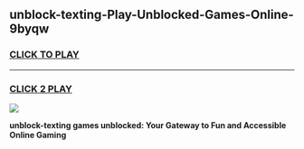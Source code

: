 
## unblock-texting-Play-Unblocked-Games-Online-9byqw
<h3>
<a href="https://premium76.site?title=unblock-texting&ref=25A">CLICK TO PLAY</a></h3>
<hr>

<h3>
<a href="https://premium76.site?title=unblock-texting&ref=25A">CLICK 2 PLAY</a>
  
</h3>

<a href="https://premium76.site?title=unblock-texting&ref=25A"><img src="https://clearcache.store/games.png"></a>


**unblock-texting games unblocked: Your Gateway to Fun and Accessible Online Gaming**
